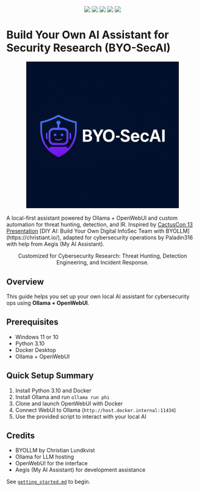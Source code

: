<p align="center">
  <img src="https://img.shields.io/badge/LLM-Ollama-blue" />
  <img src="https://img.shields.io/badge/UI-OpenWebUI-green" />
  <img src="https://img.shields.io/badge/AI%20Assistant-Powered%20by%20Aegis-%23f08" />
  <img src="https://img.shields.io/badge/License-MIT-brightgreen" />
  <img src="https://img.shields.io/badge/Platform-Windows%2011-yellow" />
</p>

# Build Your Own AI Assistant for Security Research (BYO-SecAI)
<p align="center">
  <img src="assets/AI-powered_cybersecurity_assistant2.png" alt="BYO-SecAI Logo" width="400"/>
</p>
A local-first assistant powered by Ollama + OpenWebUI and custom automation for threat hunting, detection, and IR.
Inspired by <a href="https://www.cactuscon.com/cc13-schedule#">CactusCon 13 Presentation<a/> [DIY AI: Build Your Own Digital InfoSec Team with BYOLLM] (https://christiant.io/), adapted for cybersecurity operations by Paladin316 with help from Aegis (My AI Assistant). 

<p align="center">
Customized for Cybersecurity Research: Threat Hunting, Detection Engineering, and Incident Response. 
</p>

## Overview
This guide helps you set up your own local AI assistant for cybersecurity ops using **Ollama + OpenWebUI**.

## Prerequisites
- Windows 11 or 10
- Python 3.10
- Docker Desktop
- Ollama + OpenWebUI

## Quick Setup Summary
1. Install Python 3.10 and Docker
2. Install Ollama and run `ollama run phi`
3. Clone and launch OpenWebUI with Docker
4. Connect WebUI to Ollama (`http://host.docker.internal:11434`)
5. Use the provided script to interact with your local AI

## Credits
- BYOLLM by Christian Lundkvist
- Ollama for LLM hosting
- OpenWebUI for the interface
- Aegis (My AI Assistant) for development assistance

See [`getting_started.md`](getting_started.md) to begin.
